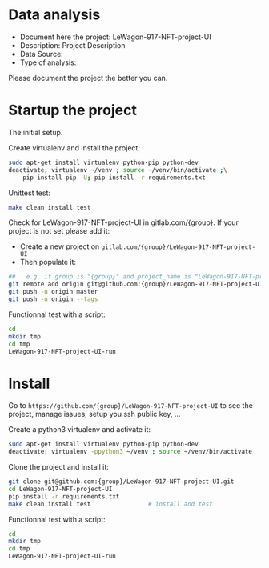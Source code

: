 # Data analysis
- Document here the project: LeWagon-917-NFT-project-UI
- Description: Project Description
- Data Source:
- Type of analysis:

Please document the project the better you can.

# Startup the project

The initial setup.

Create virtualenv and install the project:
```bash
sudo apt-get install virtualenv python-pip python-dev
deactivate; virtualenv ~/venv ; source ~/venv/bin/activate ;\
    pip install pip -U; pip install -r requirements.txt
```

Unittest test:
```bash
make clean install test
```

Check for LeWagon-917-NFT-project-UI in gitlab.com/{group}.
If your project is not set please add it:

- Create a new project on `gitlab.com/{group}/LeWagon-917-NFT-project-UI`
- Then populate it:

```bash
##   e.g. if group is "{group}" and project_name is "LeWagon-917-NFT-project-UI"
git remote add origin git@github.com:{group}/LeWagon-917-NFT-project-UI.git
git push -u origin master
git push -u origin --tags
```

Functionnal test with a script:

```bash
cd
mkdir tmp
cd tmp
LeWagon-917-NFT-project-UI-run
```

# Install

Go to `https://github.com/{group}/LeWagon-917-NFT-project-UI` to see the project, manage issues,
setup you ssh public key, ...

Create a python3 virtualenv and activate it:

```bash
sudo apt-get install virtualenv python-pip python-dev
deactivate; virtualenv -ppython3 ~/venv ; source ~/venv/bin/activate
```

Clone the project and install it:

```bash
git clone git@github.com:{group}/LeWagon-917-NFT-project-UI.git
cd LeWagon-917-NFT-project-UI
pip install -r requirements.txt
make clean install test                # install and test
```
Functionnal test with a script:

```bash
cd
mkdir tmp
cd tmp
LeWagon-917-NFT-project-UI-run
```
